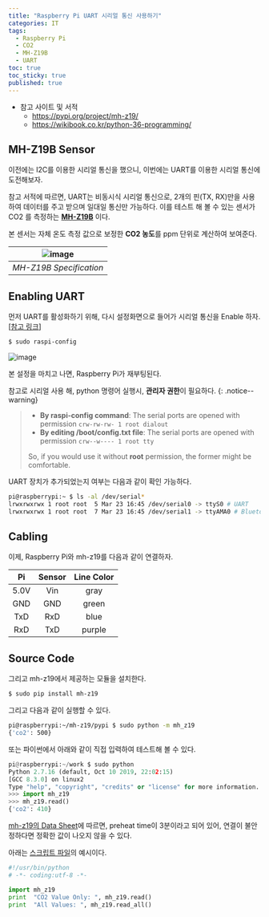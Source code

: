 ```yaml
---
title: "Raspberry Pi UART 시리얼 통신 사용하기"
categories: IT
tags:
  - Raspberry Pi
  - CO2
  - MH-Z19B
  - UART
toc: true
toc_sticky: true
published: true
---
```


- 참고 사이트 및 서적
	- <https://pypi.org/project/mh-z19/>
	- 	<https://wikibook.co.kr/python-36-programming/>

## MH-Z19B Sensor

이전에는 I2C를 이용한 시리얼 통신을 했으니, 이번에는 UART를 이용한 시리얼 통신에 도전해보자.

참고 서적에 따르면, UART는 비동시식 시리얼 통신으로, 2개의 핀(TX, RX)만을 사용하여 데이터를 주고 받으며 일대일 통신만 가능하다. 이를 테스트 해 볼 수 있는 센서가 CO2 를 측정하는 [**MH-Z19B**](https://www.winsen-sensor.com/d/files/infrared-gas-sensor/mh-z19b-co2-ver1_0.pdf) 이다.

본 센서는 자체 온도 측정 값으로 보정한 **CO2 농도**를 ppm 단위로 계산하여 보여준다.


|![image](https://user-images.githubusercontent.com/61964210/77311453-774d1c00-6d43-11ea-9106-aeddf38b0722.png)|
|:---:|
|*MH-Z19B Specification*|

## Enabling UART

먼저 UART를 활성화하기 위해, 다시 설정화면으로 들어가 시리얼 통신을 Enable 하자. [[참고 링크](https://github.com/UedaTakeyuki/mh-z19/wiki/How-to-Enable-Serial-Port-hardware-on-the-Raspberry-Pi)]

``` bash
$ sudo raspi-config
```
![image](https://github.com/UedaTakeyuki/mh-z19/raw/master/pic/ss.2018-11-20.10.49.28.png?raw=true)

본 설정을 마치고 나면, Raspberry Pi가 재부팅된다.

참고로 시리얼  사용 해, python 명령어 실행시, **관리자 권한**이 필요하다.
{: .notice--warning}

>  -   **By raspi-config command**: The serial ports are opened with permission  `crw-rw-rw- 1 root dialout`
>-   **By editing /boot/config.txt file**: The serial ports are opened with permission  `crw--w---- 1 root tty`
>
>So, if you would use it without  **root**  permission, the former might be comfortable.



UART 장치가 추가되었는지 여부는 다음과 같이 확인 가능하다.

``` bash
pi@raspberrypi:~ $ ls -al /dev/serial*
lrwxrwxrwx 1 root root  5 Mar 23 16:45 /dev/serial0 -> ttyS0 # UART
lrwxrwxrwx 1 root root  7 Mar 23 16:45 /dev/serial1 -> ttyAMA0 # Bluetooth
```

## Cabling

이제, Raspberry Pi와 mh-z19를 다음과 같이 연결하자.

|Pi|Sensor|Line Color
|:---:|:---:|:---:|
|5.0V|Vin|gray|
|GND|GND|green|
|TxD|RxD|blue|
|RxD|TxD|purple|

## Source Code

그리고 mh-z19에서 제공하는 모듈을 설치한다.
``` bash
$ sudo pip install mh-z19
```

그리고 다음과 같이 실행할 수 있다.
``` bash
pi@raspberrypi:~/mh-z19/pypi $ sudo python -m mh_z19
{'co2': 500}
```
또는 파이썬에서 아래와 같이 직접 입력하여 테스트해 볼 수 있다.
``` python
pi@raspberrypi:~/work $ sudo python
Python 2.7.16 (default, Oct 10 2019, 22:02:15)
[GCC 8.3.0] on linux2
Type "help", "copyright", "credits" or "license" for more information.
>>> import mh_z19
>>> mh_z19.read()
{'co2': 410}
```
[mh-z19의 Data Sheet](https://www.winsen-sensor.com/d/files/infrared-gas-sensor/mh-z19b-co2-ver1_0.pdf)에 따르면, preheat time이 3분이라고 되어 있어, 연결이 불안정하다면 정확한 값이 나오지 않을 수 있다.

아래는 [스크립트 파일](https://github.com/IcedVanillaLatte/Raspberry_Pi/blob/master/mh_z19b.py)의 예시이다.
``` python
#!/usr/bin/python
# -*- coding:utf-8 -*-

import mh_z19
print  "CO2 Value Only: ", mh_z19.read()
print  "All Values: ", mh_z19.read_all()
```

<!--stackedit_data:
eyJoaXN0b3J5IjpbLTIxNDM1MzM0MjBdfQ==
-->